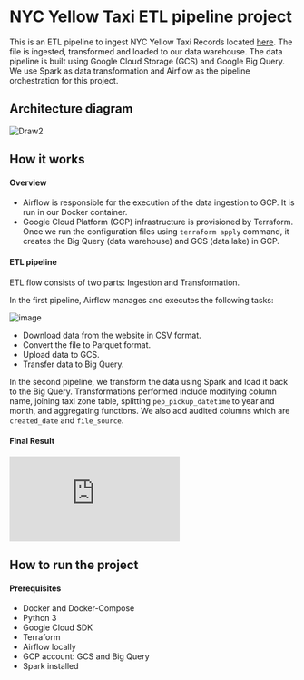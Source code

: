 # NYC Yellow Taxi ETL pipeline project

This is an ETL pipeline to ingest NYC Yellow Taxi Records located [here](https://www1.nyc.gov/site/tlc/about/tlc-trip-record-data.page). The file is ingested, transformed and loaded to our data warehouse. The data pipeline is built using Google Cloud Storage (GCS) and Google Big Query. We use Spark as data transformation and Airflow as the pipeline orchestration for this project.

## Architecture diagram

![Draw2](https://user-images.githubusercontent.com/107358349/177057567-3fc223c3-a3ad-4e11-a614-c78d6d39787b.png)

## How it works

#### Overview

- Airflow is responsible for the execution of the data ingestion to GCP. It is run in our Docker container.
- Google Cloud Platform (GCP) infrastructure is provisioned by Terraform. Once we run the configuration files using ```terraform apply``` command, it creates the Big Query (data warehouse) and GCS (data lake) in GCP.


#### ETL pipeline

ETL flow consists of two parts: Ingestion and Transformation.

In the first pipeline, Airflow manages and executes the following tasks:

![image](https://user-images.githubusercontent.com/107358349/177059033-297fb5e8-ca40-4bff-b4ef-539e2e2bf91d.png)

- Download data from the website in CSV format. 
- Convert the file to Parquet format.
- Upload data to GCS.
- Transfer data to Big Query.

In the second pipeline, we transform the data using Spark and load it back to the Big Query. Transformations performed include modifying column name, joining taxi zone table, splitting ```pep_pickup_datetime``` to year and month, and aggregating functions. We also add audited columns which are ```created_date``` and ```file_source```.

#### Final Result
![Yellow_Taxi_Trip_Records (2).pdf](https://github.com/fionangq/GCP-YellowTaxi-project/files/9050823/Yellow_Taxi_Trip_Records.2.pdf)



## How to run the project

#### Prerequisites
- Docker and Docker-Compose
- Python 3
- Google Cloud SDK
- Terraform
- Airflow locally
- GCP account: GCS and Big Query
- Spark installed
